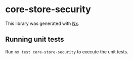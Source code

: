 # core-store-security

This library was generated with [Nx](https://nx.dev).

## Running unit tests

Run `nx test core-store-security` to execute the unit tests.
